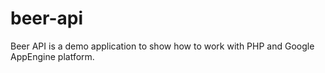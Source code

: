 beer-api
========

Beer API is a demo application to show how to work with PHP and Google AppEngine platform.
